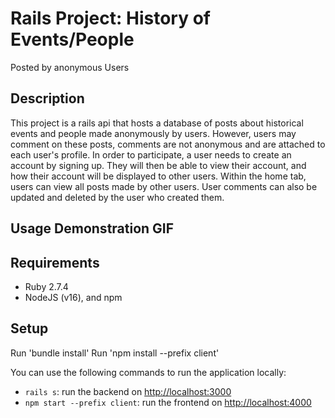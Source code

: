 # Rails Project: History of Events/People

Posted by anonymous Users

## Description

This project is a rails api that hosts a database of posts about historical events and people made anonymously by users. However, users may comment on these posts, comments are not anonymous and are attached to each user's profile. In order to participate, a user needs to create an account by signing up. They will then be able to view their account, and how their account will be displayed to other users. Within the home tab, users can view all posts made by other users. User comments can also be updated and deleted by the user who created them. 

## Usage Demonstration GIF

## Requirements

- Ruby 2.7.4
- NodeJS (v16), and npm

## Setup

Run 'bundle install'
Run 'npm install --prefix client'

You can use the following commands to run the application locally:

- `rails s`: run the backend on [http://localhost:3000](http://localhost:3000)
- `npm start --prefix client`: run the frontend on
  [http://localhost:4000](http://localhost:4000)